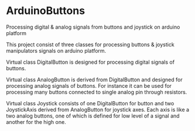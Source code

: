 # ArduinoButtons
Processing digital &amp; analog signals from buttons and joystick on arduino platform

This project consist of three classes for processing buttons & joystick manipulators signals on arduino platform.

Virtual class DigitalButton is designed for processing digital signals of buttons.

Virtual class AnalogButton is derived from DigitalButton and designed for processing analog signals of buttons. For instance it can be used for processing many buttons connected to single analog pin through resistors.

Virtual class Joystick consists of one DigitalButton for button and two JoystickAxis derived from AnalogButton for joystick axes. Each axis is like a two analog buttons, one of which is defined for low level of a signal and another for the high one.
